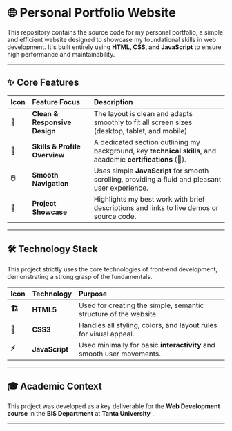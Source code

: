 # 🌐 Personal Portfolio Website

This repository contains the source code for my personal portfolio, a simple and efficient website designed to showcase my foundational skills in web development. It's built entirely using **HTML, CSS, and JavaScript** to ensure high performance and maintainability.

-----

## ✨ Core Features

| Icon | Feature Focus | Description |
| :--- | :--- | :--- |
| **🎨** | **Clean & Responsive Design** | The layout is clean and adapts smoothly to fit all screen sizes (desktop, tablet, and mobile). |
| **👤** | **Skills & Profile Overview** | A dedicated section outlining my background, key **technical skills**, and academic **certifications** (📜). |
| **🖱️** | **Smooth Navigation** | Uses simple **JavaScript** for smooth scrolling, providing a fluid and pleasant user experience. |
| **📁** | **Project Showcase** | Highlights my best work with brief descriptions and links to live demos or source code. |

-----

## 🛠️ Technology Stack

This project strictly uses the core technologies of front-end development, demonstrating a strong grasp of the fundamentals.

| Icon | Technology | Purpose |
| :--- | :--- | :--- |
| **🏗️** | **HTML5** | Used for creating the simple, semantic structure of the website. |
| **💅** | **CSS3** | Handles all styling, colors, and layout rules for visual appeal. |
| **⚡** | **JavaScript** | Used minimally for basic **interactivity** and smooth user movements. |

-----

## 🎓 Academic Context

This project was developed as a key deliverable for the **Web Development course** in the **BIS Department** at **Tanta University** .

-----

